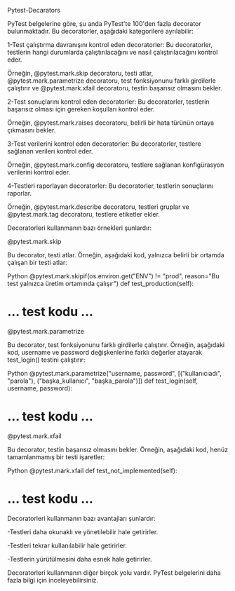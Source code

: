 Pytest-Decarators

PyTest belgelerine göre, şu anda PyTest'te 100'den fazla decorator bulunmaktadır. Bu decoratorler, aşağıdaki kategorilere ayrılabilir:

1-Test çalıştırma davranışını kontrol eden decoratorler: Bu decoratorler, testlerin hangi durumlarda çalıştırılacağını ve nasıl çalıştırılacağını kontrol eder.

Örneğin, @pytest.mark.skip decoratoru, testi atlar, @pytest.mark.parametrize decoratoru, test fonksiyonunu farklı girdilerle çalıştırır ve @pytest.mark.xfail decoratoru, testin başarısız olmasını bekler.

2-Test sonuçlarını kontrol eden decoratorler: Bu decoratorler, testlerin başarısız olması için gereken koşulları kontrol eder. 

Örneğin, @pytest.mark.raises decoratoru, belirli bir hata türünün ortaya çıkmasını bekler.

3-Test verilerini kontrol eden decoratorler: Bu decoratorler, testlere sağlanan verileri kontrol eder.

Örneğin, @pytest.mark.config decoratoru, testlere sağlanan konfigürasyon verilerini kontrol eder.

4-Testleri raporlayan decoratorler: Bu decoratorler, testlerin sonuçlarını raporlar. 

Örneğin, @pytest.mark.describe decoratoru, testleri gruplar ve @pytest.mark.tag decoratoru, testlere etiketler ekler.



Decoratorleri kullanmanın bazı örnekleri şunlardır:

@pytest.mark.skip

Bu decorator, testi atlar. Örneğin, aşağıdaki kod, yalnızca belirli bir ortamda çalışan bir testi atlar:

Python
@pytest.mark.skipif(os.environ.get("ENV") != "prod", reason="Bu test yalnızca üretim ortamında çalışır")
def test_production(self):
   
# ... test kodu ...


@pytest.mark.parametrize

Bu decorator, test fonksiyonunu farklı girdilerle çalıştırır. Örneğin, aşağıdaki kod, username ve password değişkenlerine farklı değerler atayarak test_login() testini çalıştırır:

Python
@pytest.mark.parametrize("username, password", [("kullanıcıadı", "parola"), ("başka_kullanıcı", "başka_parola")])
def test_login(self, username, password):

 # ... test kodu ...


@pytest.mark.xfail

Bu decorator, testin başarısız olmasını bekler. Örneğin, aşağıdaki kod, henüz tamamlanmamış bir testi işaretler:

Python
@pytest.mark.xfail
def test_not_implemented(self):

# ... test kodu ...


Decoratorleri kullanmanın bazı avantajları şunlardır:

-Testleri daha okunaklı ve yönetilebilir hale getirirler.

-Testleri tekrar kullanılabilir hale getirirler.

-Testlerin yürütülmesini daha esnek hale getirirler.

Decoratorleri kullanmanın diğer birçok yolu vardır. PyTest belgelerini daha fazla bilgi için inceleyebilirsiniz.




